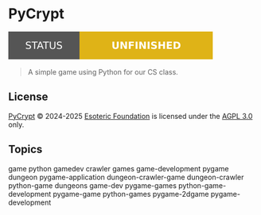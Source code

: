 # PyCrypt

[![Project status: unfinished][status]][root]

> A simple game using Python for our CS class.

## License

[PyCrypt][root] &copy; 2024-2025 [Esoteric Foundation][author-homepage] is licensed under the [AGPL 3.0][license] only.

## Topics

game python gamedev crawler games game-development pygame dungeon pygame-application dungeon-crawler-game dungeon-crawler python-game dungeons game-dev pygame-games python-game-development pygame-game python-games pygame-2dgame pygame-development

<!-- Link aliases -->

[root]: /
[status]: ./assets/images/badges/status.svg

<!-- Websites -->

[author-homepage]: https://esoteric.foundation

<!-- Files -->

[license]: ./LICENSE
